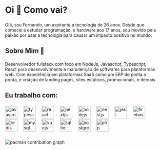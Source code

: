 <h1 align="left">Oi 👋 Como vai?</h1>

###

<p align="left">Olá, sou Fernando, um aspirante a tecnologia de 26 anos. Desde que comecei a estudar programação, e hardware aos 17 anos, sou movido pela paixão por usar a tecnologia para causar um impacto positivo no mundo.</p>

###

<h2 align="left">Sobre Mim 🚀</h2>

###

<p align="left">Desenvolvedor fullstack com foco em NodeJs, Javascript, Typescript, React para desenvolvimento e manutenção de softwares para plataformas web. Com experiência em plataformas SaaS como um ERP de ponta a ponta, e criação de landing pages, sites estáticos, promocionais, e demais.</p>

###

<h2 align="left">Eu trabalho com:</h2>

###

<div align="left">
  <img src="https://cdn.jsdelivr.net/gh/devicons/devicon/icons/javascript/javascript-original.svg" height="40" alt="javascript logo"  />
  <img width="12" />
  <img src="https://cdn.jsdelivr.net/gh/devicons/devicon/icons/typescript/typescript-original.svg" height="40" alt="typescript logo"  />
  <img width="12" />
  <img src="https://cdn.jsdelivr.net/gh/devicons/devicon/icons/react/react-original.svg" height="40" alt="react logo"  />
  <img width="12" />
  <img src="https://cdn.jsdelivr.net/gh/devicons/devicon/icons/nextjs/nextjs-original.svg" height="40" alt="nextjs logo"  />
  <img width="12" />
  <img src="https://cdn.jsdelivr.net/gh/devicons/devicon/icons/nodejs/nodejs-original.svg" height="40" alt="nodejs logo"  />
  <img width="12" />
  <img src="https://cdn.jsdelivr.net/gh/devicons/devicon/icons/nestjs/nestjs-original.svg" height="40" alt="nestjs logo"  />
  <img width="12" />
  <img src="https://cdn.jsdelivr.net/gh/devicons/devicon/icons/jest/jest-plain.svg" height="40" alt="jest logo"  />
  <img width="12" />
  <img src="https://cdn.jsdelivr.net/gh/devicons/devicon/icons/firebase/firebase-plain.svg" height="40" alt="firebase logo"  />
  <img width="12" />
  <img src="https://cdn.jsdelivr.net/gh/devicons/devicon/icons/redis/redis-original.svg" height="40" alt="redis logo"  />
  <img width="12" />
  <img src="https://cdn.jsdelivr.net/gh/devicons/devicon/icons/mysql/mysql-original.svg" height="40" alt="mysql logo"  />
  <img width="12" />
  <img src="https://cdn.jsdelivr.net/gh/devicons/devicon/icons/vuejs/vuejs-original.svg" height="40" alt="vuejs logo"  />
  <img width="12" />
  <img src="https://cdn.jsdelivr.net/gh/devicons/devicon/icons/sqlite/sqlite-original.svg" height="40" alt="sqlite logo"  />
  <img width="12" />
  <img src="https://cdn.jsdelivr.net/gh/devicons/devicon/icons/postgresql/postgresql-original.svg" height="40" alt="postgresql logo"  />
  <img width="12" />
  <img src="https://cdn.jsdelivr.net/gh/devicons/devicon/icons/php/php-original.svg" height="40" alt="php logo"  />
</div>

###

<picture>
  <source media="(prefers-color-scheme: dark)" srcset="https://raw.githubusercontent.com/ferforastieri/ferforastieri/output/pacman-contribution-graph-dark.svg">
  <source media="(prefers-color-scheme: light)" srcset="https://raw.githubusercontent.com/ferforastieri/ferforastieri/output/pacman-contribution-graph.svg">
  <img alt="pacman contribution graph" src="https://raw.githubusercontent.com/ferforastieri/ferforastieri/output/pacman-contribution-graph.svg">
</picture>

###
